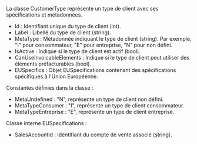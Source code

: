 La classe CustomerType représente un type de client avec ses spécifications et métadonnées.

- Id : Identifiant unique du type de client (int).
- Label : Libellé du type de client (string).
- MetaType : Métadonnée indiquant le type de client (string). Par exemple, "I" pour consommateur, "E" pour entreprise, "N" pour non défini.
- IsActive : Indique si le type de client est actif (bool).
- CanUseInvoicableElements : Indique si le type de client peut utiliser des éléments préfacturables (bool).
- EUSpecifics : Objet EUSpecifications contenant des spécifications spécifiques à l'Union Européenne.

Constantes définies dans la classe :
- MetaUndefined : "N", représente un type de client non défini.
- MetaTypeConsumer : "I", représente un type de client consommateur.
- MetaTypeEntreprise : "E", représente un type de client entreprise.

Classe interne EUSpecifications :
- SalesAccountId : Identifiant du compte de vente associé (string).
